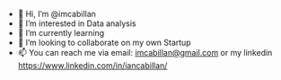 - 👋 Hi, I’m @imcabillan
- 👀 I’m interested in Data analysis
- 🌱 I’m currently learning 
- 💞️ I’m looking to collaborate on my own Startup
- 📫 You can reach me via email: imcabillan@gmail.com or my linkedin https://www.linkedin.com/in/iancabillan/

<!---
imcabillan/imcabillan is a ✨ special ✨ repository because its `README.md` (this file) appears on your GitHub profile.
You can click the Preview link to take a look at your changes.
--->
